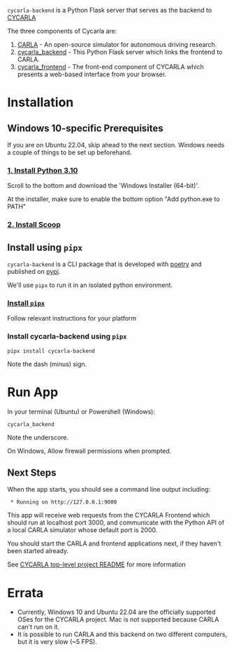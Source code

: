 `cycarla-backend` is a Python Flask server that serves as the backend to [CYCARLA](https://github.com/tensorturtle/cycarla)

The three components of Cycarla are:
1. [CARLA](https://github.com/carla/carla) - An open-source simulator for autonomous driving research.
2. [cycarla_backend](https://github.com/tensorturtle/cycarla/cycarla-backend) - This Python Flask server which links the frontend to CARLA.
3. [cycarla_frontend](https://github.com/tensorturtle/cycarla/cycarla-frontend) - The front-end component of CYCARLA which presents a web-based interface from your browser.

# Installation

## Windows 10-specific Prerequisites

If you are on Ubuntu 22.04, skip ahead to the next section. Windows needs a couple of things to be set up beforehand.

### [**1. Install Python 3.10**](https://www.python.org/downloads/release/python-31011)

Scroll to the bottom and download the 'Windows Installer (64-bit)'.

At the installer, make sure to enable the bottom option "Add python.exe to PATH"

### [**2. Install Scoop**](https://scoop.sh/)

## Install using `pipx`

`cycarla-backend` is a CLI package that is developed with [poetry](https://python-poetry.org/) and published on [pypi](https://pypi.org/project/cycarla-backend/).

We'll use `pipx` to run it in an isolated python environment.

### [**Install `pipx`**](https://github.com/pypa/pipx#install-pipx)

Follow relevant instructions for your platform

### **Install cycarla-backend** using `pipx`
```
pipx install cycarla-backend
```
Note the dash (minus) sign.

# Run App

In your terminal (Ubuntu) or Powershell (Windows):
```
cycarla_backend
```
Note the underscore.

On Windows, Allow firewall permissions when prompted.

## Next Steps

When the app starts, you should see a command line output including:
```
 * Running on http://127.0.0.1:9000
```

This app will receive web requests from the CYCARLA Frontend which should run at localhost port 3000, and communicate with the Python API of a local CARLA simulator whose default port is 2000.

You should start the CARLA and frontend applications next, if they haven't been started already.

See [CYCARLA top-level project README](https://github.com/tensorturtle/cycarla) for more information


# Errata

+ Currently, Windows 10 and Ubuntu 22.04 are the officially supported OSes for the CYCARLA project. Mac is not supported because CARLA can't run on it.
+ It is possible to run CARLA and this backend on two different computers, but it is very slow (~5 FPS).
